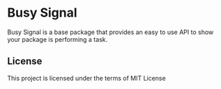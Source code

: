 # Busy Signal

Busy Signal is a base package that provides an easy to use API to show your package is performing a task.

## License

This project is licensed under the terms of MIT License
